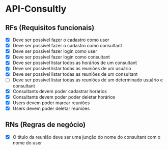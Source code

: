 # API-Consultly

## RFs (Requisitos funcionais)

- [x] Deve ser possível fazer o cadastro como user
- [x] Deve ser possível fazer o cadastro como consultant
- [x] Deve ser possível fazer login como user
- [x] Deve ser possível fazer login como consultant
- [x] Deve ser possível listar todos as horários de um consultant
- [x] Deve ser possível listar todas as reuniões de um usuário
- [x] Deve ser possivel listar todas as reuniões de um consultant
- [ ] Deve ser possivel listar todas as reuniões de um determinado usuário e consultant
- [x] Consultants devem poder cadastrar horários
- [x] Consultants devem poder poder deletar horários
- [x] Users devem poder marcar reuniões
- [x] Users devem poder deletar reuniões

## RNs (Regras de negócio)

- [x] O título da reunião deve ser uma junção do nome
      do consultant com o nome do user
